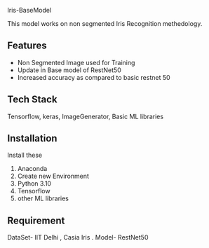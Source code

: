 
Iris-BaseModel

This model works on non segmented Iris Recognition methedology.


## Features

- Non Segmented Image used for Training
- Update in Base model of RestNet50
- Increased accuracy as compared to basic restnet 50


## Tech Stack

Tensorflow, keras, ImageGenerator, Basic ML libraries



## Installation

Install these 
1. Anaconda
2. Create new Environment
3. Python 3.10
4. Tensorflow
5. other ML libraries
     
## Requirement

DataSet- IIT Delhi , Casia Iris .
Model- RestNet50